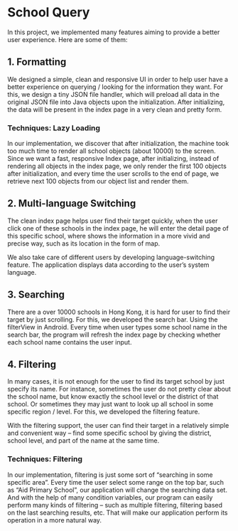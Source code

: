 # School Query

In this project, we implemented many features aiming to provide a better user experience. Here are some of them:

## 1. Formatting
We designed a simple, clean and responsive UI in order to help user have a better experience on querying / looking for the information they want. For this, we design a tiny JSON file handler, which will preload all data in the original JSON file into Java objects upon the initialization. After initializing, the data will be present in the index page in a very clean and pretty form.

### Techniques: Lazy Loading
In our implementation, we discover that after initialization, the machine took too much time to render all school objects (about 10000) to the screen. Since we want a fast, responsive Index page, after initializing, instead of rendering all objects in the index page, we only render the first 100 objects after initialization, and every time the user scrolls to the end of page, we retrieve next 100 objects from our object list and render them.


## 2. Multi-language Switching
The clean index page helps user find their target quickly, when the user click one of these schools in the index page, he will enter the detail page of this specific school, where shows the information in a more vivid and precise way, such as its location in the form of map.

We also take care of different users by developing language-switching feature. The application displays data according to the user’s system language.


## 3. Searching
There are a over 10000 schools in Hong Kong, it is hard for user to find their target by just scrolling. For this, we developed the search bar. Using the filterView in Android. Every time when user types some school name in the search bar, the program will refresh the index page by checking whether each school name contains the user input.


## 4. Filtering
In many cases, it is not enough for the user to find its target school by just specify its name. For instance, sometimes the user do not pretty clear about the school name, but know exactly the school level or the district of that school. Or sometimes they may just want to look up all school in some specific region / level. For this, we developed the filtering feature. 

With the filtering support, the user can find their target in a relatively simple and convenient way – find some specific school by giving the district, school level, and part of the name at the same time.


### Techniques: Filtering
In our implementation, filtering is just some sort of  “searching in some specific area”. Every time the user select some range on the top bar, such as “Aid Primary School”, our application will change the searching data set. And with the help of many condition variables, our program can easily perform many kinds of filtering – such as multiple filtering, filtering based on the last searching results, etc. That will make our application perform its operation in a more natural way.





